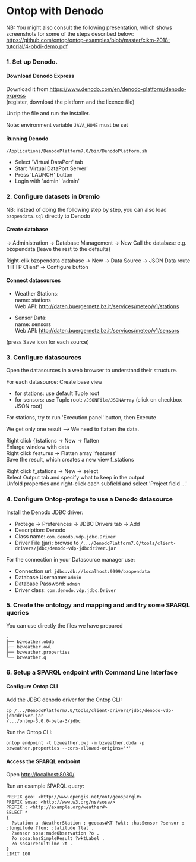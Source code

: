 
# Ontop with Denodo

NB: You might also consult the following presentation, which shows screenshots for
some of the steps described below:\
<https://github.com/ontop/ontop-examples/blob/master/cikm-2018-tutorial/4-obdi-demo.pdf>

### 1. Set up Denodo.

#### Download Denodo Express 

Download it from <https://www.denodo.com/en/denodo-platform/denodo-express> \
(register, download the platform and the licence file)

Unzip the file and run the installer.

Note: environment variable `JAVA_HOME` must be set

#### Running Denodo

```console
/Applications/DenodoPlatform7.0/bin/DenodoPlatform.sh
```

- Select 'Virtual DataPort' tab
- Start 'Virtual DataPort Server'
- Press 'LAUNCH' button
- Login with 'admin' 'admin'

### 2. Configure datasets in Dremio

NB: instead of doing the following step by step, you can also load `bzopendata.sql` directly to Denodo

#### Create database

-> Administration -> Database Management -> New
Call the database e.g. bzopendata (leave the rest to the defaults)

Right-clik bzopendata database -> New -> Data Source -> JSON
Data route 'HTTP Client' -> Configure button

#### Connect datasources

- Weather Stations: \
    name: stations \
    Web API: http://daten.buergernetz.bz.it/services/meteo/v1/stations
    
- Sensor Data:  \
    name: sensors \
    Web API: http://daten.buergernetz.bz.it/services/meteo/v1/sensors

(press Save icon for each source)

### 3. Configure datasources

Open the datasources in a web browser to understand their structure.

For each datasource: Create base view
- for stations: use default Tuple root
- for sensors: use Tuple root: `/JSONFile/JSONArray` (click on checkbox JSON root)

For stations, try to run 'Execution panel' button, then Execute

We get only one result --> We need to flatten the data.

Right click {}stations -> New -> flatten \
Enlarge window with data \
Right click features -> Flatten array 'features' \
Save the result, which creates a new view f_stations

Right click f_stations -> New -> select \
Select Output tab and specify what to keep in the output \
Unfold properties and right-click each subfield and select 'Project field ...'

### 4. Configure Ontop-protege to use a Denodo datasource

Install the Denodo JDBC driver:
- Protege -> Preferences -> JDBC Drivers tab -> Add
- Description: Denodo
- Class name: `com.denodo.vdp.jdbc.Driver`
- Driver File (jar): browse to `/.../DenodoPlatform7.0/tools/client-drivers/jdbc/denodo-vdp-jdbcdriver.jar`

For the connection in your Datasource manager use:

- Connection url: `jdbc:vdb://localhost:9999/bzopendata`
- Database Username: `admin`
- Database Password: `admin`
- Driver class: `com.denodo.vdp.jdbc.Driver`

### 5. Create the ontology and mapping and and try some SPARQL queries

You can use directly the files we have prepared

```
.
├── bzweather.obda
├── bzweather.owl
├── bzweather.properties
└── bzweather.q
```

### 6. Setup a SPARQL endpoint with Command Line Interface

#### Configure Ontop CLI

Add the JDBC denodo driver for the Ontop CLI:

```console
cp /.../DenodoPlatform7.0/tools/client-drivers/jdbc/denodo-vdp-jdbcdriver.jar
/.../ontop-3.0.0-beta-3/jdbc
```

Run the Ontop CLI:
```console
ontop endpoint -t bzweather.owl -m bzweather.obda -p bzweather.properties --cors-allowed-origins='*'
```

#### Access the SPARQL endpoint

Open <http://localhost:8080/>

Run an example SPARQL query:

```sparql
PREFIX geo: <http://www.opengis.net/ont/geosparql#>
PREFIX sosa: <http://www.w3.org/ns/sosa/>
PREFIX : <http://example.org/weather#>
SELECT *
{
  ?station a :WeatherStation ; geo:asWKT ?wkt; :hasSensor ?sensor ; :longitude ?lon; :latitude ?lat .
  ?sensor sosa:madeObservation ?o .
  ?o sosa:hasSimpleResult ?wktLabel .
  ?o sosa:resultTime ?t .
}
LIMIT 100
```

<!-- 5.3 Visualize the results using a simple webpage using YASGUI (which is part of
    the endpoint) -->

